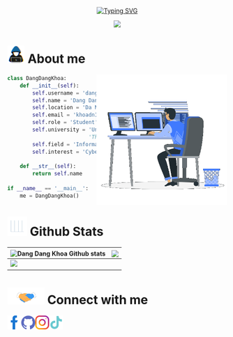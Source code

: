 <p align="center"><a href="https://git.io/typing-svg"><img src="https://readme-typing-svg.demolab.com?font=Fira+Code&duration=3500&pause=1000&color=18E532&size=30&center=true&width=500&height=70&lines=Hi+%2C+I'm+Dang+Dang+Khoa" alt="Typing SVG" /></a></p>

<p align="center"><a href="https://visitcount.itsvg.in">
  <img src="https://visitcount.itsvg.in/api?id=dangkhoaw&label=Profile%20Views&color=1&icon=2&pretty=true" />
</a></p>

# <img src="src/about_me.gif" width = 40px> About me

<img align="right" src="src/Right_Side.gif" width = 300px>

```python
class DangDangKhoa:
    def __init__(self):
        self.username = 'dangkhoaw'
        self.name = 'Dang Dang Khoa'
        self.location = 'Da Nang, Viet Nam'
        self.email = 'khoadn1109@gmail.com'
        self.role = 'Student'
        self.university = 'University of Science and Technology ' +
                          'The University of Danang (DUT)'
        self.field = 'Information Technology'
        self.interest = 'Cyber Security'

    def __str__(self):
        return self.name

if __name__ == '__main__':
    me = DangDangKhoa()
```

# <img src="src/Statistics.gif" width = 45px> Github Stats

<div align="center">
  <table>
    <thead>
      <tr>
        <th>
          <a>
            <img align="center" src="https://github-readme-stats.vercel.app/api?username=dangkhoaw&include_all_commits=true&count_private=true&show_icons=true&line_height=20&theme=tokyonight" alt="Dang Dang Khoa Github stats" />
          </a>
        </th>
        <th>
          <a>
            <img align="center" src="https://github-readme-stats.vercel.app/api/top-langs/?username=dangkhoaw&layout=compact&hide_progress=true&line_height=20&theme=tokyonight" />
          </a>
        </th>
      </tr>
    </thead>
    <tbody>
      <tr>
        <td colspan="2">
          <img src="https://github-readme-activity-graph.vercel.app/graph?username=dangkhoaw&theme=tokyo-night" />
        </td>
      </tr>
    </tbody>
  </table>
</div>

<!-- # 📌 Pin reponsitories

<a href="https://github.com/dangkhoaw/quan-ly-sinh-vien"><img align="center" src="https://github-readme-stats.vercel.app/api/pin/?username=dangkhoaw&repo=quan-ly-sinh-vien&theme=catppuccin_mocha&show_owner=false" alt="Quản lý sinh viên" /></a> | <a href="https://github.com/dangkhoaw/quan-ly-tiem-internet"><img align="center" src="https://github-readme-stats.vercel.app/api/pin/?username=dangkhoaw&repo=quan-ly-tiem-internet&theme=catppuccin_mocha&show_owner=false" /></a> -->

# <img src="src/handshake.gif" width = 85px> Connect with me

<p><a href = 'https://facebook.com/khoaw.dang'><img width = '32px' align= 'left' src="src/facebook-alt.svg"/></a>  
<a href = 'https://github.com/dangkhoaw'><img width = '32px' align= 'left' src="src/github.svg"/></a>            
<a href = 'https://www.instagram.com/_dang_khoaw_'><img width = '32px' align= 'left' src="src/instagram.svg"/></a>
<a href = 'https://www.tiktok.com/@dang.khoaw'><img width = '32px' align= 'left' src="src/tiktok.svg"/></a></p>

